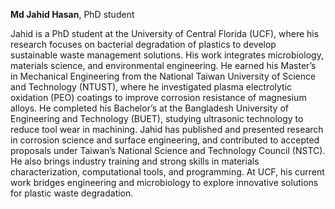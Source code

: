 **Md Jahid Hasan**, PhD student 

Jahid is a PhD student at the University of Central Florida (UCF), where his research focuses on bacterial degradation of plastics to develop sustainable waste management solutions. His work integrates microbiology, materials science, and environmental engineering.
He earned his Master’s in Mechanical Engineering from the National Taiwan University of Science and Technology (NTUST), where he investigated plasma electrolytic oxidation (PEO) coatings to improve corrosion resistance of magnesium alloys. He completed his Bachelor’s at the Bangladesh University of Engineering and Technology (BUET), studying ultrasonic technology to reduce tool wear in machining.
Jahid has published and presented research in corrosion science and surface engineering, and contributed to accepted proposals under Taiwan’s National Science and Technology Council (NSTC). He also brings industry training and strong skills in materials characterization, computational tools, and programming.
At UCF, his current work bridges engineering and microbiology to explore innovative solutions for plastic waste degradation.
